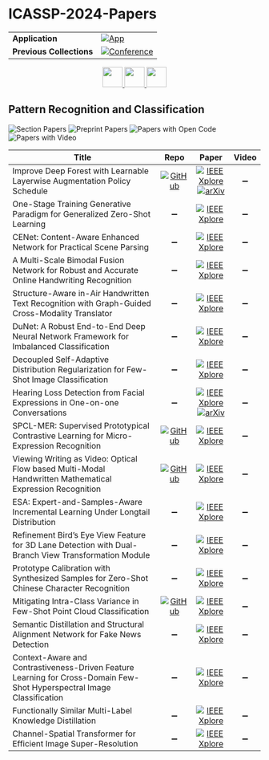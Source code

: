 # ICASSP-2024-Papers

<table>
    <tr>
        <td><strong>Application</strong></td>
        <td>
            <a href="https://huggingface.co/spaces/DmitryRyumin/NewEraAI-Papers" style="float:left;">
                <img src="https://img.shields.io/badge/🤗-NewEraAI--Papers-FFD21F.svg" alt="App" />
            </a>
        </td>
    </tr>
    <tr>
        <td><strong>Previous Collections</strong></td>
        <td>
            <a href="https://github.com/DmitryRyumin/ICASSP-2023-24-Papers/blob/main/README_2023.md">
                <img src="http://img.shields.io/badge/ICASSP-2023-0073AE.svg" alt="Conference">
            </a>
        </td>
    </tr>
</table>

<div align="center">
    <a href="https://github.com/DmitryRyumin/ICASSP-2023-24-Papers/blob/main/sections/2024/main/SPTM-L4.md">
        <img src="https://cdn.jsdelivr.net/gh/DmitryRyumin/NewEraAI-Papers@main/images/left.svg" width="40" alt="" />
    </a>
    <a href="https://github.com/DmitryRyumin/ICASSP-2023-24-Papers/">
        <img src="https://cdn.jsdelivr.net/gh/DmitryRyumin/NewEraAI-Papers@main/images/home.svg" width="40" alt="" />
    </a>
    <a href="https://github.com/DmitryRyumin/ICASSP-2023-24-Papers/blob/main/sections/2024/main/SLP-L16.md">
        <img src="https://cdn.jsdelivr.net/gh/DmitryRyumin/NewEraAI-Papers@main/images/right.svg" width="40" alt="" />
    </a>
</div>


## Pattern Recognition and Classification

![Section Papers](https://img.shields.io/badge/Section%20Papers-0-42BA16) ![Preprint Papers](https://img.shields.io/badge/Preprint%20Papers-0-b31b1b) ![Papers with Open Code](https://img.shields.io/badge/Papers%20with%20Open%20Code-0-1D7FBF) ![Papers with Video](https://img.shields.io/badge/Papers%20with%20Video-0-FF0000)

| **Title** | **Repo** | **Paper** | **Video** |
|-----------|:--------:|:---------:|:---------:|
| Improve Deep Forest with Learnable Layerwise Augmentation Policy Schedule | [![GitHub](https://img.shields.io/github/stars/dbsxfz/AugDF?style=flat)](https://github.com/dbsxfz/AugDF) | [![IEEE Xplore](https://img.shields.io/badge/IEEE-10446501-E4A42C.svg)](https://ieeexplore.ieee.org/document/10446501) <br/> [![arXiv](https://img.shields.io/badge/arXiv-2309.09030-b31b1b.svg)](https://arxiv.org/abs/2309.09030) | :heavy_minus_sign: |
| One-Stage Training Generative Paradigm for Generalized Zero-Shot Learning | :heavy_minus_sign: | [![IEEE Xplore](https://img.shields.io/badge/IEEE-10448444-E4A42C.svg)](https://ieeexplore.ieee.org/document/10448444) | :heavy_minus_sign: |
| CENet: Content-Aware Enhanced Network for Practical Scene Parsing | :heavy_minus_sign: | [![IEEE Xplore](https://img.shields.io/badge/IEEE-10447046-E4A42C.svg)](https://ieeexplore.ieee.org/document/10447046) | :heavy_minus_sign: |
| A Multi-Scale Bimodal Fusion Network for Robust and Accurate Online Handwriting Recognition | :heavy_minus_sign: | [![IEEE Xplore](https://img.shields.io/badge/IEEE-10446390-E4A42C.svg)](https://ieeexplore.ieee.org/document/10446390) | :heavy_minus_sign: |
| Structure-Aware in-Air Handwritten Text Recognition with Graph-Guided Cross-Modality Translator | :heavy_minus_sign: | [![IEEE Xplore](https://img.shields.io/badge/IEEE-10447531-E4A42C.svg)](https://ieeexplore.ieee.org/document/10447531) | :heavy_minus_sign: |
| DuNet: A Robust End-to-End Deep Neural Network Framework for Imbalanced Classification | :heavy_minus_sign: | [![IEEE Xplore](https://img.shields.io/badge/IEEE-10445899-E4A42C.svg)](https://ieeexplore.ieee.org/document/10445899) | :heavy_minus_sign: |
| Decoupled Self-Adaptive Distribution Regularization for Few-Shot Image Classification | :heavy_minus_sign: | [![IEEE Xplore](https://img.shields.io/badge/IEEE-10446597-E4A42C.svg)](https://ieeexplore.ieee.org/document/10446597) | :heavy_minus_sign: |
| Hearing Loss Detection from Facial Expressions in One-on-one Conversations | :heavy_minus_sign: | [![IEEE Xplore](https://img.shields.io/badge/IEEE-10446324-E4A42C.svg)](https://ieeexplore.ieee.org/document/10446324) <br/> [![arXiv](https://img.shields.io/badge/arXiv-2401.08972-b31b1b.svg)](https://arxiv.org/abs/2401.08972) | :heavy_minus_sign: |
| SPCL-MER: Supervised Prototypical Contrastive Learning for Micro-Expression Recognition | [![GitHub](https://img.shields.io/github/stars/fxq0216/SPCL-MER?style=flat)](https://github.com/fxq0216/SPCL-MER) | [![IEEE Xplore](https://img.shields.io/badge/IEEE-10448102-E4A42C.svg)](https://ieeexplore.ieee.org/document/10448102) | :heavy_minus_sign: |
| Viewing Writing as Video: Optical Flow based Multi-Modal Handwritten Mathematical Expression Recognition | [![GitHub](https://img.shields.io/github/stars/Hanbo-Cheng/OFAN?style=flat)](https://github.com/Hanbo-Cheng/OFAN) | [![IEEE Xplore](https://img.shields.io/badge/IEEE-10447346-E4A42C.svg)](https://ieeexplore.ieee.org/document/10447346) | :heavy_minus_sign: |
| ESA: Expert-and-Samples-Aware Incremental Learning Under Longtail Distribution | :heavy_minus_sign: | [![IEEE Xplore](https://img.shields.io/badge/IEEE-10446018-E4A42C.svg)](https://ieeexplore.ieee.org/document/10446018) | :heavy_minus_sign: |
| Refinement Bird’s Eye View Feature for 3D Lane Detection with Dual-Branch View Transformation Module | :heavy_minus_sign: | [![IEEE Xplore](https://img.shields.io/badge/IEEE-10448470-E4A42C.svg)](https://ieeexplore.ieee.org/document/10448470) | :heavy_minus_sign: |
| Prototype Calibration with Synthesized Samples for Zero-Shot Chinese Character Recognition | :heavy_minus_sign: | [![IEEE Xplore](https://img.shields.io/badge/IEEE-10446790-E4A42C.svg)](https://ieeexplore.ieee.org/document/10446790) | :heavy_minus_sign: |
| Mitigating Intra-Class Variance in Few-Shot Point Cloud Classification | [![GitHub](https://img.shields.io/github/stars/djzgroup/FewshotClassification?style=flat)](https://github.com/djzgroup/FewshotClassification) | [![IEEE Xplore](https://img.shields.io/badge/IEEE-10447798-E4A42C.svg)](https://ieeexplore.ieee.org/document/10447798) | :heavy_minus_sign: |
| Semantic Distillation and Structural Alignment Network for Fake News Detection | :heavy_minus_sign: | [![IEEE Xplore](https://img.shields.io/badge/IEEE-10447618-E4A42C.svg)](https://ieeexplore.ieee.org/document/10447618) | :heavy_minus_sign: |
| Context-Aware and Contrastiveness-Driven Feature Learning for Cross-Domain Few-Shot Hyperspectral Image Classification | :heavy_minus_sign: | [![IEEE Xplore](https://img.shields.io/badge/IEEE-10446060-E4A42C.svg)](https://ieeexplore.ieee.org/document/10446060) | :heavy_minus_sign: |
| Functionally Similar Multi-Label Knowledge Distillation | :heavy_minus_sign: | [![IEEE Xplore](https://img.shields.io/badge/IEEE-10447660-E4A42C.svg)](https://ieeexplore.ieee.org/document/10447660) | :heavy_minus_sign: |
| Channel-Spatial Transformer for Efficient Image Super-Resolution | :heavy_minus_sign: | [![IEEE Xplore](https://img.shields.io/badge/IEEE-10446047-E4A42C.svg)](https://ieeexplore.ieee.org/document/10446047) | :heavy_minus_sign: |
